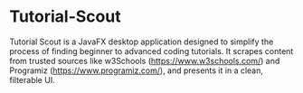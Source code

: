 # Tutorial-Scout
Tutorial Scout is a JavaFX desktop application designed to simplify the process of finding beginner to advanced coding tutorials. It scrapes content from trusted sources like w3Schools (https://www.w3schools.com/) and Programiz (https://www.programiz.com/),  and presents it in a clean, filterable UI. 
